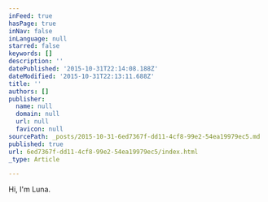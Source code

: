 ```yaml
---
inFeed: true
hasPage: true
inNav: false
inLanguage: null
starred: false
keywords: []
description: ''
datePublished: '2015-10-31T22:14:08.188Z'
dateModified: '2015-10-31T22:13:11.688Z'
title: ''
authors: []
publisher:
  name: null
  domain: null
  url: null
  favicon: null
sourcePath: _posts/2015-10-31-6ed7367f-dd11-4cf8-99e2-54ea19979ec5.md
published: true
url: 6ed7367f-dd11-4cf8-99e2-54ea19979ec5/index.html
_type: Article

---
```

Hi, I'm Luna.